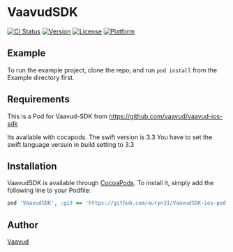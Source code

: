 # VaavudSDK

[![CI Status](https://img.shields.io/travis/auryn31/VaavudSDK.svg?style=flat)](https://travis-ci.org/auryn31/VaavudSDK)
[![Version](https://img.shields.io/cocoapods/v/VaavudSDK.svg?style=flat)](https://cocoapods.org/pods/VaavudSDK)
[![License](https://img.shields.io/cocoapods/l/VaavudSDK.svg?style=flat)](https://cocoapods.org/pods/VaavudSDK)
[![Platform](https://img.shields.io/cocoapods/p/VaavudSDK.svg?style=flat)](https://cocoapods.org/pods/VaavudSDK)

## Example

To run the example project, clone the repo, and run `pod install` from the Example directory first.

## Requirements

This is a Pod for Vaavud-SDK from https://github.com/vaavud/vaavud-ios-sdk

Its available with cocapods. The swift version is 3.3
You have to set the swift language versuin in build setting to 3.3 

## Installation

VaavudSDK is available through [CocoaPods](https://cocoapods.org). To install
it, simply add the following line to your Podfile:

```ruby
pod 'VaavudSDK', :git => 'https://github.com/auryn31/VaavudSDK-ios-pod.git'
```

## Author

[Vaavud](https://github.com/vaavud/vaavud-ios-sdk)
